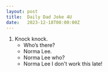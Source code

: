 ```yaml
---
layout: post
title:  Daily Dad Joke 4U
date:   2023-12-18T00:00:00Z
---
```

1. Knock knock.
   - Who’s there?
   - Norma Lee.
   - Norma Lee who?
   - Norma Lee I don't work this late!
